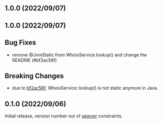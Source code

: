 <a name="1.0.0"></a>
## 1.0.0 (2022/09/07)

<a name="1.0.0"></a>
## 1.0.0 (2022/09/07)


## Bug Fixes

* remove @JvmStatic from WhoisService.lookup() and change the README (#bf2ac56f)

## Breaking Changes

* due to [bf2ac56f](/commits/bf2ac56f5585d580e30cf6727860a2aec88e920b),
  WhoisService::lookup() is not static anymore in Java.

<a name="0.1.0"></a>
## 0.1.0 (2022/09/06)


Initial release, version number out of [semver](https://semver.org/spec/v2.0.0.html) constraints.
